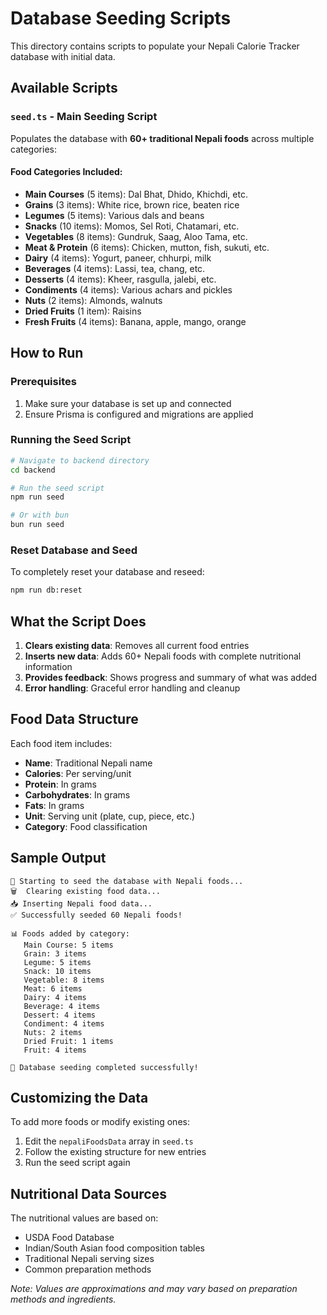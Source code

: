# Database Seeding Scripts

This directory contains scripts to populate your Nepali Calorie Tracker database with initial data.

## Available Scripts

### `seed.ts` - Main Seeding Script

Populates the database with **60+ traditional Nepali foods** across multiple categories:

#### Food Categories Included:

- **Main Courses** (5 items): Dal Bhat, Dhido, Khichdi, etc.
- **Grains** (3 items): White rice, brown rice, beaten rice
- **Legumes** (5 items): Various dals and beans
- **Snacks** (10 items): Momos, Sel Roti, Chatamari, etc.
- **Vegetables** (8 items): Gundruk, Saag, Aloo Tama, etc.
- **Meat & Protein** (6 items): Chicken, mutton, fish, sukuti, etc.
- **Dairy** (4 items): Yogurt, paneer, chhurpi, milk
- **Beverages** (4 items): Lassi, tea, chang, etc.
- **Desserts** (4 items): Kheer, rasgulla, jalebi, etc.
- **Condiments** (4 items): Various achars and pickles
- **Nuts** (2 items): Almonds, walnuts
- **Dried Fruits** (1 item): Raisins
- **Fresh Fruits** (4 items): Banana, apple, mango, orange

## How to Run

### Prerequisites

1. Make sure your database is set up and connected
2. Ensure Prisma is configured and migrations are applied

### Running the Seed Script

```bash
# Navigate to backend directory
cd backend

# Run the seed script
npm run seed

# Or with bun
bun run seed
```

### Reset Database and Seed

To completely reset your database and reseed:

```bash
npm run db:reset
```

## What the Script Does

1. **Clears existing data**: Removes all current food entries
2. **Inserts new data**: Adds 60+ Nepali foods with complete nutritional information
3. **Provides feedback**: Shows progress and summary of what was added
4. **Error handling**: Graceful error handling and cleanup

## Food Data Structure

Each food item includes:

- **Name**: Traditional Nepali name
- **Calories**: Per serving/unit
- **Protein**: In grams
- **Carbohydrates**: In grams
- **Fats**: In grams
- **Unit**: Serving unit (plate, cup, piece, etc.)
- **Category**: Food classification

## Sample Output

```
🌱 Starting to seed the database with Nepali foods...
🗑️  Clearing existing food data...
📥 Inserting Nepali food data...
✅ Successfully seeded 60 Nepali foods!

📊 Foods added by category:
   Main Course: 5 items
   Grain: 3 items
   Legume: 5 items
   Snack: 10 items
   Vegetable: 8 items
   Meat: 6 items
   Dairy: 4 items
   Beverage: 4 items
   Dessert: 4 items
   Condiment: 4 items
   Nuts: 2 items
   Dried Fruit: 1 items
   Fruit: 4 items

🎉 Database seeding completed successfully!
```

## Customizing the Data

To add more foods or modify existing ones:

1. Edit the `nepaliFoodsData` array in `seed.ts`
2. Follow the existing structure for new entries
3. Run the seed script again

## Nutritional Data Sources

The nutritional values are based on:

- USDA Food Database
- Indian/South Asian food composition tables
- Traditional Nepali serving sizes
- Common preparation methods

_Note: Values are approximations and may vary based on preparation methods and ingredients._
